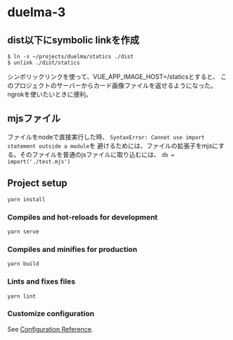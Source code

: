 # duelma-3

## dist以下にsymbolic linkを作成
```
$ ln -s ~/projects/duelma/statics ./dist
$ unlink ./dist/statics
```
シンボリックリンクを使って、VUE_APP_IMAGE_HOST=/staticsとすると、
このプロジェクトのサーバーからカード画像ファイルを返せるようになった。
ngrokを使いたいときに便利。

## mjsファイル
ファイルをnodeで直接実行した時、
`SyntaxError: Cannot use import statement outside a module`を
避けるためには、ファイルの拡張子をmjsにする。そのファイルを普通のjsファイルに取り込むには、
`db = import('./test.mjs')`

## Project setup
```
yarn install
```

### Compiles and hot-reloads for development
```
yarn serve
```

### Compiles and minifies for production
```
yarn build
```

### Lints and fixes files
```
yarn lint
```

### Customize configuration
See [Configuration Reference](https://cli.vuejs.org/config/).
